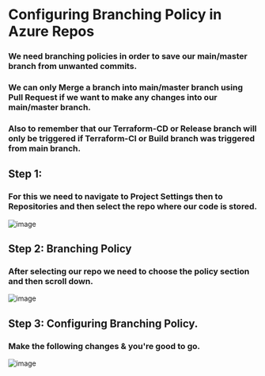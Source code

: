 # Configuring Branching Policy in Azure Repos
### We need branching policies in order to save our main/master branch from unwanted commits.
### We can only Merge a branch into main/master branch using Pull Request if we want to make any changes into our main/master branch.
### Also to remember that our Terraform-CD or Release branch will only be triggered if Terraform-CI or Build branch was triggered from main branch.

## Step 1:
### For this we need to navigate to Project Settings then to Repositories and then select the repo where our code is stored.
![image](https://user-images.githubusercontent.com/99440004/173730073-384d1f11-a642-460e-b167-de01e01ffe46.png)

## Step 2: Branching Policy
### After selecting our repo we need to choose the policy section and then scroll down.
![image](https://user-images.githubusercontent.com/99440004/173730622-6b6f87a4-6479-41e7-b676-4169da26dfb7.png)


## Step 3: Configuring Branching Policy.
### Make the following changes & you're good to go.
![image](https://user-images.githubusercontent.com/99440004/173730797-fa227f7a-8dfc-4134-ab01-d239eb02c8fb.png)
